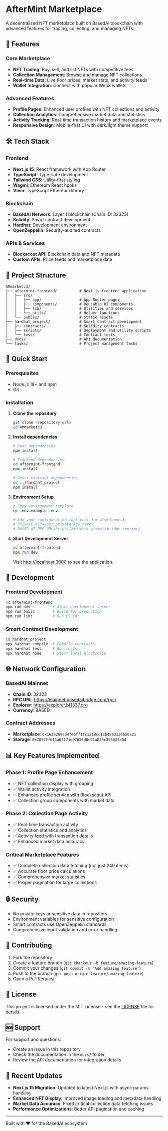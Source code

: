 # AfterMint Marketplace

A decentralized NFT marketplace built on BasedAI blockchain with advanced features for trading, collecting, and managing NFTs.

## 🚀 Features

### Core Marketplace
- **NFT Trading**: Buy, sell, and list NFTs with competitive fees
- **Collection Management**: Browse and manage NFT collections
- **Real-time Data**: Live floor prices, market stats, and activity feeds
- **Wallet Integration**: Connect with popular Web3 wallets

### Advanced Features
- **Profile Pages**: Enhanced user profiles with NFT collections and activity
- **Collection Analytics**: Comprehensive market data and statistics
- **Activity Tracking**: Real-time transaction history and marketplace events
- **Responsive Design**: Mobile-first UI with dark/light theme support

## 🛠 Tech Stack

### Frontend
- **Next.js 15**: React framework with App Router
- **TypeScript**: Type-safe development
- **Tailwind CSS**: Utility-first styling
- **Wagmi**: Ethereum React hooks
- **Viem**: TypeScript Ethereum library

### Blockchain
- **BasedAI Network**: Layer 1 blockchain (Chain ID: 32323)
- **Solidity**: Smart contract development
- **Hardhat**: Development environment
- **OpenZeppelin**: Security-audited contracts

### APIs & Services
- **Blockscout API**: Blockchain data and NFT metadata
- **Custom APIs**: Price feeds and marketplace data

## 📁 Project Structure

```
AMmarketc3/
├── aftermint-frontend/          # Next.js frontend application
│   ├── src/
│   │   ├── app/                 # App Router pages
│   │   ├── components/          # Reusable UI components
│   │   ├── lib/                 # Utilities and services
│   │   └── utils/               # Helper functions
│   └── public/                  # Static assets
├── hardhat_project/             # Smart contract development
│   ├── contracts/               # Solidity contracts
│   ├── scripts/                 # Deployment and utility scripts
│   └── test/                    # Contract tests
├── docs/                        # API documentation
└── tasks/                       # Project management tasks
```

## 🚀 Quick Start

### Prerequisites
- Node.js 18+ and npm
- Git

### Installation

1. **Clone the repository**
   ```bash
   git clone <repository-url>
   cd AMmarketc3
   ```

2. **Install dependencies**
   ```bash
   # Root dependencies
   npm install
   
   # Frontend dependencies
   cd aftermint-frontend
   npm install
   
   # Smart contract dependencies
   cd ../hardhat_project
   npm install
   ```

3. **Environment Setup**
   ```bash
   # Copy environment template
   cp .env.example .env
   
   # Add your configuration (optional for development)
   # PRIVATE_KEY=your_private_key_here
   # BASED_AI_RPC_URL=https://mainnet.basedaibridge.com/rpc/
   ```

4. **Start Development Server**
   ```bash
   cd aftermint-frontend
   npm run dev
   ```

   Visit [http://localhost:3000](http://localhost:3000) to see the application.

## 🔧 Development

### Frontend Development
```bash
cd aftermint-frontend
npm run dev          # Start development server
npm run build        # Build for production
npm run lint         # Run ESLint
```

### Smart Contract Development
```bash
cd hardhat_project
npx hardhat compile  # Compile contracts
npx hardhat test     # Run tests
npx hardhat node     # Start local blockchain
```

## 🌐 Network Configuration

### BasedAI Mainnet
- **Chain ID**: 32323
- **RPC URL**: https://mainnet.basedaibridge.com/rpc/
- **Explorer**: https://explorer.bf1337.org
- **Currency**: BASED

### Contract Addresses
- **Marketplace**: `0x1639269ed4fe6ff1fc1218cc1cb485313eb50a21`
- **Storage**: `0x7077ff6f5a65171d07656d8c91a828c355b37a9d`

## 📊 Key Features Implemented

### Phase 1: Profile Page Enhancement
- ✅ NFT collection display with grouping
- ✅ Wallet activity integration
- ✅ Enhanced profile service with Blockscout API
- ✅ Collection group components with market data

### Phase 2: Collection Page Activity
- ✅ Real-time transaction activity
- ✅ Collection statistics and analytics
- ✅ Activity feed with transaction details
- ✅ Enhanced market data accuracy

### Critical Marketplace Features
- ✅ Complete collection data fetching (not just 240 items)
- ✅ Accurate floor price calculations
- ✅ Comprehensive market statistics
- ✅ Proper pagination for large collections

## 🔒 Security

- No private keys or sensitive data in repository
- Environment variables for sensitive configuration
- Smart contracts use OpenZeppelin standards
- Comprehensive input validation and error handling

## 🤝 Contributing

1. Fork the repository
2. Create a feature branch (`git checkout -b feature/amazing-feature`)
3. Commit your changes (`git commit -m 'Add amazing feature'`)
4. Push to the branch (`git push origin feature/amazing-feature`)
5. Open a Pull Request

## 📝 License

This project is licensed under the MIT License - see the [LICENSE](LICENSE) file for details.

## 🆘 Support

For support and questions:
- Create an issue in this repository
- Check the documentation in the `docs/` folder
- Review the API documentation for integration details

## 🔄 Recent Updates

- **Next.js 15 Migration**: Updated to latest Next.js with async params handling
- **Enhanced NFT Display**: Improved image loading and metadata handling
- **Market Data Accuracy**: Fixed critical collection data fetching issues
- **Performance Optimizations**: Better API pagination and caching

---

Built with ❤️ for the BasedAI ecosystem 